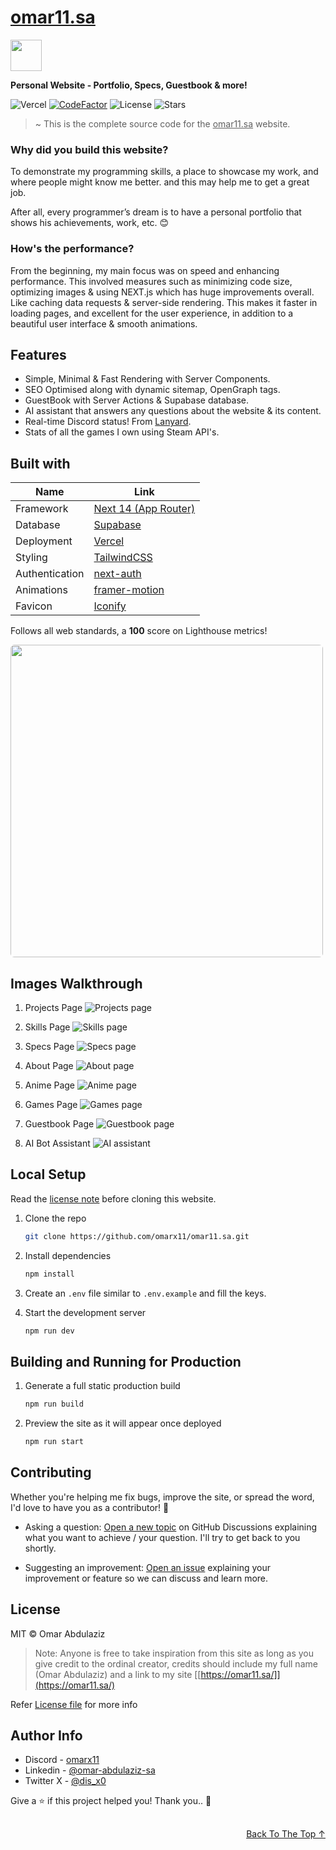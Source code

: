 # [omar11.sa](https://omar11.sa/)

<img id="top" src="https://omar11.sa/static/images/avatar.png" width="50px"/>

**Personal Website - Portfolio, Specs, Guestbook & more!**

![Vercel](https://vercelbadge.vercel.app/api/omarx11/omar11.sa)
[![CodeFactor](https://www.codefactor.io/repository/github/omarx11/omar11.sa/badge)](https://www.codefactor.io/repository/github/omarx11/omar11.sa)
![License](https://img.shields.io/badge/license-MIT-blue)
![Stars](https://img.shields.io/github/stars/omarx11/omar11.sa?style=flat&logo=github)

> ~ This is the complete source code for the <ins>omar11.sa</ins> website.

### Why did you build this website?

To demonstrate my programming skills, a place to showcase my work, and where people might know me better. and this may help me to get a great job.

After all, every programmer’s dream is to have a personal portfolio that shows his achievements, work, etc. 😊

### How's the performance?

From the beginning, my main focus was on speed and enhancing performance. This involved measures such as minimizing code size, optimizing images & using NEXT.js which has huge improvements overall. Like caching data requests & server-side rendering. This makes it faster in loading pages, and excellent for the user experience, in addition to a beautiful user interface & smooth animations.

## Features

- Simple, Minimal & Fast Rendering with Server Components.
- SEO Optimised along with dynamic sitemap, OpenGraph tags.
- GuestBook with Server Actions & Supabase database.
- AI assistant that answers any questions about the website & its content.
- Real-time Discord status! From [Lanyard](https://github.com/Phineas/lanyard).
- Stats of all the games I own using Steam API's.

## Built with

| Name           | Link                                            |
| -------------- | ----------------------------------------------- |
| Framework      | [Next 14 (App Router)](https://nextjs.org/)     |
| Database       | [Supabase](https://supabase.com/)               |
| Deployment     | [Vercel](https://vercel.com/)                   |
| Styling        | [TailwindCSS](https://tailwindcss.com/)         |
| Authentication | [next-auth](https://authjs.dev/)                |
| Animations     | [framer-motion](https://www.framer.com/motion/) |
| Favicon        | [Iconify](https://icon-sets.iconify.design/)    |

Follows all web standards, a **100** score on Lighthouse metrics!

<img src="public/static/images/readme/Screenshot 2023-12-19 222534.png" width="500px" style="border-radius: 6px;" />

## Images Walkthrough

1. Projects Page
   ![Projects page](<public/static/images/readme/Screenshot 2023-12-20 002947.png>)

2. Skills Page
   ![Skills page](<public/static/images/readme/Screenshot 2023-12-20 003136.png>)

3. Specs Page
   ![Specs page](<public/static/images/readme/Screenshot 2023-12-20 003222.png>)

4. About Page
   ![About page](<public/static/images/readme/Screenshot 2024-04-20 235928.png>)

5. Anime Page
   ![Anime page](<public/static/images/readme/Screenshot 2023-12-20 003351.png>)

6. Games Page
   ![Games page](<public/static/images/readme/Screenshot 2023-12-20 003610.png>)

7. Guestbook Page
   ![Guestbook page](<public/static/images/readme/Screenshot 2023-12-20 004021.png>)

8. AI Bot Assistant
   ![AI assistant](<public/static/images/readme/Screenshot 2023-12-20 014700.png>)

## Local Setup

Read the [license note](#license-note) before cloning this website.

1. Clone the repo

   ```sh
   git clone https://github.com/omarx11/omar11.sa.git
   ```

2. Install dependencies

   ```sh
   npm install
   ```

3. Create an `.env` file similar to `.env.example` and fill the keys.

4. Start the development server

   ```sh
   npm run dev
   ```

## Building and Running for Production

1. Generate a full static production build

   ```sh
   npm run build
   ```

2. Preview the site as it will appear once deployed

   ```sh
   npm run start
   ```

## Contributing

Whether you're helping me fix bugs, improve the site, or spread the word, I'd love to have you as a contributor! 🤝

- Asking a question: [Open a new topic](https://github.com/omarx11/omar11.sa/discussions) on GitHub Discussions explaining what you want to achieve / your question. I'll try to get back to you shortly.

- Suggesting an improvement: [Open an issue](https://github.com/omarx11/omar11.sa/issues/new?assignees=&labels=enhancement&title=) explaining your improvement or feature so we can discuss and learn more.

## License

MIT © Omar Abdulaziz <div id="license-note"></div>

> Note: Anyone is free to take inspiration from this site as long as you give credit to the ordinal creator, credits should include my full name (Omar Abdulaziz) and a link to my site [[https://omar11.sa/]](https://omar11.sa/)

Refer [License file](https://github.com/omarx11/omar11.sa/blob/main/LICENSE) for more info

## Author Info

- Discord - [omarx11](https://discordredirect.discordsafe.com/users/582305812903493663)
- Linkedin - [@omar-abdulaziz-sa](https://www.linkedin.com/in/omar-abdulaziz-sa/)
- Twitter X - [@dis_x0](https://twitter.com/@dis_x0)

Give a ⭐️ if this project helped you! Thank you.. 💚

##

<a href="#top" target="_self" style="float:right;">Back To The Top ↑</a>

